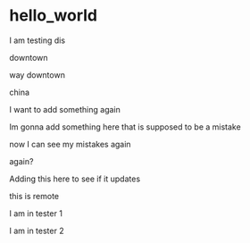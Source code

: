 # hello_world


I am testing dis 

downtown



way downtown



china

I want to add something again 

Im gonna add something here that is supposed to be a mistake

now I can see my mistakes again

again?



Adding this here to see if it updates


this is remote

I am in tester 1

I am in tester 2
